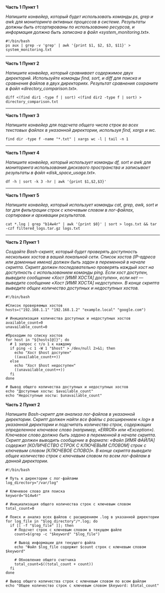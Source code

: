 **Часть 1 Пункт 1**

*Напишите конвейер, который будет использовать команды ps, grep и awk для мониторинга активных процессов в системе. Результаты должны быть отсортированы по использованию ресурсов, и информация должна быть записана в файл «system_monitoring.txt».*
```shell
#!/bin/bash
ps aux | grep -v 'grep' | awk '{print $1, $2, $3, $11}' > system_monitoring.txt
```
---
**Часть 1 Пункт 2**

*Напишите конвейер, который сравнивает содержимое двух директорий. Используйте команды find, sort, и diff для поиска и сравнения файлов в двух директориях. Результат сравнения сохраните в файл «directory_comparison.txt».*
```shell
diff <(find dir1 -type f | sort) <(find dir2 -type f | sort) > directory_comparison.txt
```
---
**Часть 1 Пункт 3**

*Напишите конвейер для подсчета общего числа строк во всех текстовых файлах в указанной директории, используя find, xargs и wc.*
```shell
find dir -type f -name "*.txt" | xargs wc -l | tail -n 1
```
---
**Часть 1 Пункт 4**

*Напишите конвейер, который использует команды df, sort и awk для мониторинга использования дискового пространства и записывает результаты в файл «disk_space_usage.txt».*
```shell
df -h | sort -k 3 -hr | awk '{print $1,$2,$3}'
```
---
**Часть 1 Пункт 5**

*Напишите конвейер, который использует команды cat, grep, awk, sort и tar для фильтрации строк с ключевым словом в лог-файлах, сортировки и архивации результатов.*
```shell
cat *.log | grep "b14w4r" | awk '{print $0}' | sort > logs.txt && tar -czf filtered_logs.tar.gz logs.txt
```
---
**Часть 2 Пункт 1**

*Создайте Bash-скрипт, который будет проверять доступность нескольких хостов в вашей локальной сети. Список хостов (IP-адреса или доменные имена) должен быть задан в переменной в начале скрипта. Скрипт должен последовательно проверять каждый хост на доступность с использованием команды ping. Если хост доступен, выведите сообщение «Хост [ИМЯ ХОСТА] доступен», если нет — выведите сообщение «Хост [ИМЯ ХОСТА] недоступен». В конце скрипта выведите общее количество доступных и недоступных хостов.*

```shell
#!/bin/bash

#Список проверяемых хостов
hosts=("192.168.1.1" "192.168.1.2" "example.local" "google.com")

# Инициализация количества доступных и недоступных хостов
available_count=0
unavailable_count=0

#Проходим по списку хостов
for host in "${hosts[@]}"; do
  # 1 запрос с т/о 1 к каждому
  if ping -c 1 -W 1 "$host" > /dev/null 2>&1; then
    echo "Хост $host доступен"
    ((available_count++))
  else
    echo "Хост $host недоступен"
    ((unavailable_count++))
  fi
done

# Вывод общего количества доступных и недоступных хостов
echo "Доступные хосты: $available_count"
echo "Недоступные хосты: $unavailable_count"
```

**Часть 2 Пункт 2**

*Напишите Bash-скрипт для анализа лог-файлов в указанной директории. Скрипт должен найти все файлы с расширением «.log» в указанной директории и подсчитать количество строк, содержащих определенное ключевое слово (например, «ERROR» или «Exception»). Ключевое слово должно быть задано в переменной в начале скрипта. Скрипт должен выводить сообщение в формате: «Файл [ИМЯ ФАЙЛА] содержит [КОЛИЧЕСТВО СТРОК С КЛЮЧЕВЫМ СЛОВОМ] строк с ключевым словом [КЛЮЧЕВОЕ СЛОВО]». В конце скрипта выведите общее количество строк с ключевым словом по всем лог-файлам в данной директории.*

```shell
#!/bin/bash

# Путь к директории с лог-файлами
log_directory="/var/log"

# Ключевое слово для поиска
keyword="b14w4r"

# Инициализация общего количества строк с ключевым словом
total_count=0

# Поиск и анализ всех файлов с расширением .log в указанной директории
for log_file in "$log_directory"/*.log; do
  if [[ -f "$log_file" ]]; then
    # Подсчет строк с ключевым словом в текущем файле
    count=$(grep -c "$keyword" "$log_file")
    
    # Вывод информации для текущего файла
    echo "Файл $log_file содержит $count строк с ключевым словом $keyword"
    
    # Обновление общего счетчика
    total_count=$((total_count + count))
  fi
done

# Вывод общего количества строк с ключевым словом по всем файлам
echo "Общее количество строк с ключевым словом $keyword: $total_count"
```